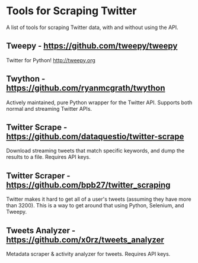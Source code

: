 # Tools for Scraping Twitter
A list of tools for scraping Twitter data, with and without using the API.

## Tweepy - https://github.com/tweepy/tweepy 
Twitter for Python! http://tweepy.org

## Twython - https://github.com/ryanmcgrath/twython 
Actively maintained, pure Python wrapper for the Twitter API. Supports both normal and streaming Twitter APIs.

## Twitter Scrape - https://github.com/dataquestio/twitter-scrape 
Download streaming tweets that match specific keywords, and dump the results to a file. Requires API keys.

## Twitter Scrape**r** -  https://github.com/bpb27/twitter_scraping 
Twitter makes it hard to get all of a user's tweets (assuming they have more than 3200). This is a way to get around that using Python, Selenium, and Tweepy.

## Tweets Analyzer - https://github.com/x0rz/tweets_analyzer 
Metadata scraper & activity analyzer for tweets. Requires API keys.
